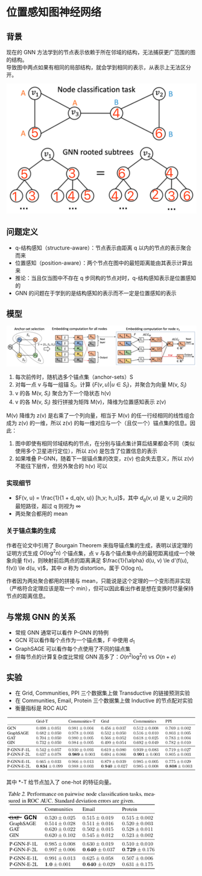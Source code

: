 # 位置感知图神经网络

## 背景


现在的 GNN 方法学到的节点表示依赖于所在邻域的结构，无法捕获更广范围的图的结构。  
导致图中两点如果有相同的局部结构，就会学到相同的表示，从表示上无法区分开。


![isomorphic](isomorphic.png)

## 问题定义


* q-结构感知（structure-aware）：节点表示由距离 q 以内的节点的表示聚合而来
* 位置感知（position-aware）：两个节点在图中的最短距离能由其表示计算出来
* 推论：当且仅当图中不存在 q 步同构的节点对时，q-结构感知表示是位置感知的
* GNN 的问题在于学到的是结构感知的表示而不一定是位置感知的表示

## 模型


![P-GNN Architecture](p-gnn-arch.png)


1. 每次前传时，随机选多个锚点集（anchor-sets）S
2. 对每一点 v 与每一组锚 $S_i$，计算 {$F(v, u) | u \in S_i$}，并聚合为向量 M(v, $S_i$)
3. v 的各 M(v, $S_i$) 聚合为下一个隐状态 h(v)
4. v 的各 M(v, $S_i$) 按行拼接为矩阵 M(v)，降维为位置感知表示 z(v)


M(v) 降维为 z(v) 是右乘了一个列向量，相当于 M(v) 的任一行经相同的线性组合成为 z(v) 的一维，所以 z(v) 的每一维对应与一个（且仅一个）锚点集的信息。因此：

1. 图中即使有相同邻域结构的节点，在分别与锚点集计算后结果都会不同（类似使用多个卫星进行定位），所以 z(v) 是包含了位置信息的表示
2. 如果堆叠 P-GNN，随着下一层锚点集的改变，z(v) 也会失去意义，所以 z(v) 不能往下层传，但另外聚合的 h(v) 可以

### 实现细节


* $F(v, u) = \frac{1}{1 + d_q(v, u)} [h_v; h_u]$，其中 $d_q(v, u)$ 是 v, u 之间的最短路径，超过 q 则视为 $\infty$
* 两处聚合都用的 mean

### 关于锚点集的生成


作者在论文中引用了 Bourgain Theorem 来指导锚点集的生成，表明以该定理的证明方式生成 $O(\log^2 n)$ 个锚点集，点 v 与各个锚点集中点的最短距离组成一个映象向量 f(v)，则映射前后两点的距离满足 $\frac{1}{\alpha} d(u, v) \le d'(f(u), f(v)) \le d(u, v)$，其中 $\alpha$ 称为 distortion，属于 O(log n)。


作者因为两处聚合都用的拼接与 mean，只能说是这个定理的一个变形而非实现（严格符合定理应该是取一个 min），但可以因此看出作者是想在变换时尽量保持节点的距离信息。

## 与常规 GNN 的关系


* 常规 GNN 通常可以看作 P-GNN 的特例
* GCN 可以看作每个点作为一个锚点集，F 中使用 $d_1$
* GraphSAGE 可以看作每个点使用了不同的锚点集
* 但每节点的计算复杂度比常规 GNN 高多了：$O(n^2 \log^2 n)$ vs $O(n + e)$

## 实验

* 在 Grid, Communities, PPI 三个数据集上做 Transductive 的链接预测实验
* 在 Communities, Email, Protein 三个数据集上做 Inductive 的节点配对实验
* 衡量指标是 ROC AUC


![transductive](transductive.png)

其中 *-T 给节点加入了 one-hot 的特征向量。


![inductive](inductive.png)

